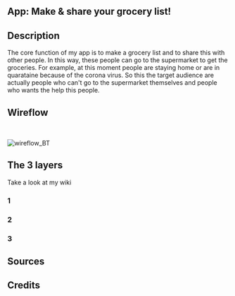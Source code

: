## App: Make & share your grocery list!



## Description
The core function of my app is to make a grocery list and to share this with other people. In this way, these people can go to the supermarket to get the groceries. For example, at this moment people are staying home or are in quarataine because of the corona virus. So this the target audience are actually people who can't go to the supermarket themselves and people who wants the help this people.

## Wireflow
<br>

![wireflow_BT](https://user-images.githubusercontent.com/45489420/77082392-4942a180-69fc-11ea-835d-c7f4b7a11119.png)

## The 3 layers
Take a look at my wiki 

### 1

### 2
### 3

## Sources

## Credits
